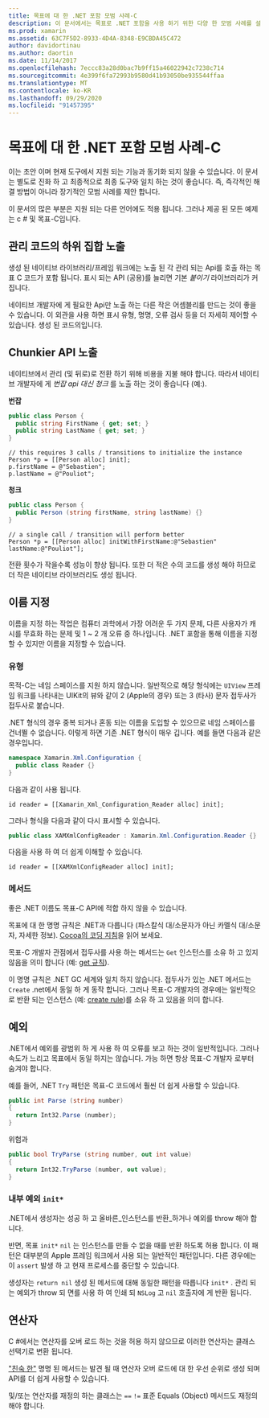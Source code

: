 ```yaml
---
title: 목표에 대 한 .NET 포함 모범 사례-C
description: 이 문서에서는 목표로 .NET 포함을 사용 하기 위한 다양 한 모범 사례를 설명 합니다. 관리 코드의 하위 집합을 노출 하는 방법에 대해 설명 하 고 chunkier API, 이름 지정 등을 제공 합니다.
ms.prod: xamarin
ms.assetid: 63C7F5D2-8933-4D4A-8348-E9CBDA45C472
author: davidortinau
ms.author: daortin
ms.date: 11/14/2017
ms.openlocfilehash: 7eccc83a28d0bac7b9ff15a46022942c7238c714
ms.sourcegitcommit: 4e399f6fa72993b9580d41b93050be935544ffaa
ms.translationtype: MT
ms.contentlocale: ko-KR
ms.lasthandoff: 09/29/2020
ms.locfileid: "91457395"
---
```

# <a name="net-embedding-best-practices-for-objective-c"></a>목표에 대 한 .NET 포함 모범 사례-C

이는 초안 이며 현재 도구에서 지원 되는 기능과 동기화 되지 않을 수 있습니다. 이 문서는 별도로 진화 하 고 최종적으로 최종 도구와 일치 하는 것이 좋습니다. 즉, 즉각적인 해결 방법이 아니라 장기적인 모범 사례를 제안 합니다.

이 문서의 많은 부분은 지원 되는 다른 언어에도 적용 됩니다. 그러나 제공 된 모든 예제는 c # 및 목표-C입니다.

## <a name="exposing-a-subset-of-the-managed-code"></a>관리 코드의 하위 집합 노출

생성 된 네이티브 라이브러리/프레임 워크에는 노출 된 각 관리 되는 Api를 호출 하는 목표 C 코드가 포함 됩니다. 표시 되는 API (공용)를 늘리면 기본 _붙이기_ 라이브러리가 커집니다.

네이티브 개발자에 게 필요한 Api만 노출 하는 다른 작은 어셈블리를 만드는 것이 좋을 수 있습니다. 이 외관을 사용 하면 표시 유형, 명명, 오류 검사 등을 더 자세히 제어할 수 있습니다. 생성 된 코드의입니다.

## <a name="exposing-a-chunkier-api"></a>Chunkier API 노출

네이티브에서 관리 (및 뒤로)로 전환 하기 위해 비용을 지불 해야 합니다. 따라서 네이티브 개발자에 게 _번잡 api 대신 청크_ 를 노출 하는 것이 좋습니다 (예:).

**번잡**

```csharp
public class Person {
  public string FirstName { get; set; }
  public string LastName { get; set; }
}
```

```objc
// this requires 3 calls / transitions to initialize the instance
Person *p = [[Person alloc] init];
p.firstName = @"Sebastien";
p.lastName = @"Pouliot";
```

**청크**

```csharp
public class Person {
  public Person (string firstName, string lastName) {}
}
```

```objc
// a single call / transition will perform better
Person *p = [[Person alloc] initWithFirstName:@"Sebastien" lastName:@"Pouliot"];
```

전환 횟수가 작을수록 성능이 향상 됩니다. 또한 더 적은 수의 코드를 생성 해야 하므로 더 작은 네이티브 라이브러리도 생성 됩니다.

## <a name="naming"></a>이름 지정

이름을 지정 하는 작업은 컴퓨터 과학에서 가장 어려운 두 가지 문제, 다른 사용자가 캐시를 무효화 하는 문제 및 1 ~ 2 개 오류 중 하나입니다. .NET 포함을 통해 이름을 지정할 수 있지만 이름을 지정할 수 있습니다.

### <a name="types"></a>유형

목적-C는 네임 스페이스를 지원 하지 않습니다. 일반적으로 해당 형식에는 `UIView` 프레임 워크를 나타내는 UIKit의 뷰와 같이 2 (Apple의 경우) 또는 3 (타사) 문자 접두사가 접두사로 붙습니다.

.NET 형식의 경우 중복 되거나 혼동 되는 이름을 도입할 수 있으므로 네임 스페이스를 건너뛸 수 없습니다. 이렇게 하면 기존 .NET 형식이 매우 깁니다. 예를 들면 다음과 같은 경우입니다.

```csharp
namespace Xamarin.Xml.Configuration {
  public class Reader {}
}
```

다음과 같이 사용 됩니다.

```objc
id reader = [[Xamarin_Xml_Configuration_Reader alloc] init];
```

그러나 형식을 다음과 같이 다시 표시할 수 있습니다.

```csharp
public class XAMXmlConfigReader : Xamarin.Xml.Configuration.Reader {}
```

다음을 사용 하 여 더 쉽게 이해할 수 있습니다.

```objc
id reader = [[XAMXmlConfigReader alloc] init];
```

### <a name="methods"></a>메서드

좋은 .NET 이름도 목표-C API에 적합 하지 않을 수 있습니다.

목표에 대 한 명명 규칙은 .NET과 다릅니다 (파스칼식 대/소문자가 아닌 카멜식 대/소문자, 자세한 정보).
[Cocoa의 코딩 지침](https://developer.apple.com/library/content/documentation/Cocoa/Conceptual/CodingGuidelines/Articles/NamingMethods.html#//apple_ref/doc/uid/20001282-BCIGIJJF)을 읽어 보세요.

목표-C 개발자 관점에서 접두사를 사용 하는 메서드는 `Get` 인스턴스를 소유 하 고 있지 않음을 의미 합니다 (예: [get 규칙](https://developer.apple.com/library/content/documentation/CoreFoundation/Conceptual/CFMemoryMgmt/Concepts/Ownership.html#//apple_ref/doc/uid/20001148-SW1)).

이 명명 규칙은 .NET GC 세계와 일치 하지 않습니다. 접두사가 있는 .NET 메서드는 `Create` .net에서 동일 하 게 동작 합니다. 그러나 목표-C 개발자의 경우에는 일반적으로 반환 되는 인스턴스 (예: [create rule](https://developer.apple.com/library/content/documentation/CoreFoundation/Conceptual/CFMemoryMgmt/Concepts/Ownership.html#//apple_ref/doc/uid/20001148-103029))를 소유 하 고 있음을 의미 합니다.

## <a name="exceptions"></a>예외

.NET에서 예외를 광범위 하 게 사용 하 여 오류를 보고 하는 것이 일반적입니다. 그러나 속도가 느리고 목표에서 동일 하지는 않습니다. 가능 하면 항상 목표-C 개발자 로부터 숨겨야 합니다.

예를 들어, .NET `Try` 패턴은 목표-C 코드에서 훨씬 더 쉽게 사용할 수 있습니다.

```csharp
public int Parse (string number)
{
  return Int32.Parse (number);
}
```

위험과

```csharp
public bool TryParse (string number, out int value)
{
  return Int32.TryParse (number, out value);
}
```

### <a name="exceptions-inside-init"></a>내부 예외 `init*`

.NET에서 생성자는 성공 하 고 올바른_인스턴스를 반환_하거나 예외를 throw 해야 합니다.

반면, 목표 `init*` `nil` 는 인스턴스를 만들 수 없을 때를 반환 하도록 허용 합니다. 이 패턴은 대부분의 Apple 프레임 워크에서 사용 되는 일반적인 패턴입니다. 다른 경우에는이 `assert` 발생 하 고 현재 프로세스를 중단할 수 있습니다.

생성자는 `return nil` 생성 된 메서드에 대해 동일한 패턴을 따릅니다 `init*` . 관리 되는 예외가 throw 되 면를 사용 하 여 인쇄 되 `NSLog` 고 `nil` 호출자에 게 반환 됩니다.

## <a name="operators"></a>연산자

C #에서는 연산자를 오버 로드 하는 것을 허용 하지 않으므로 이러한 연산자는 클래스 선택기로 변환 됩니다.

["친숙 한"](/dotnet/standard/design-guidelines/operator-overloads) 명명 된 메서드는 발견 될 때 연산자 오버 로드에 대 한 우선 순위로 생성 되며 API를 더 쉽게 사용할 수 있습니다.

및/또는 연산자를 재정의 하는 클래스는 `==` `!=` 표준 Equals (Object) 메서드도 재정의 해야 합니다.
